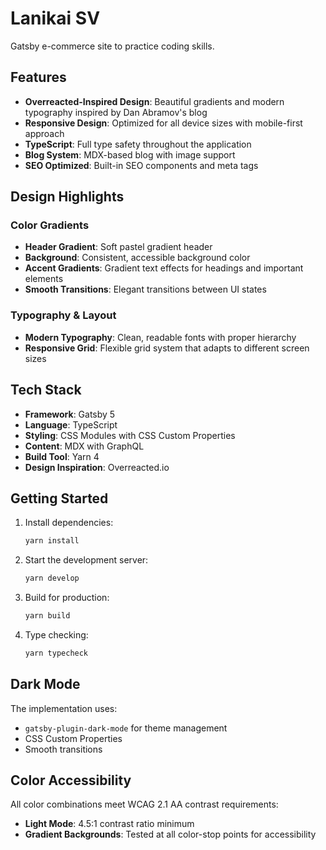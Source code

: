 # Lanikai SV

Gatsby e-commerce site to practice coding skills.

## Features

- **Overreacted-Inspired Design**: Beautiful gradients and modern typography inspired by Dan Abramov's blog
- **Responsive Design**: Optimized for all device sizes with mobile-first approach
- **TypeScript**: Full type safety throughout the application
- **Blog System**: MDX-based blog with image support
- **SEO Optimized**: Built-in SEO components and meta tags

## Design Highlights

### Color Gradients
- **Header Gradient**: Soft pastel gradient header
- **Background**: Consistent, accessible background color
- **Accent Gradients**: Gradient text effects for headings and important elements
- **Smooth Transitions**: Elegant transitions between UI states

### Typography & Layout
- **Modern Typography**: Clean, readable fonts with proper hierarchy
- **Responsive Grid**: Flexible grid system that adapts to different screen sizes

## Tech Stack

- **Framework**: Gatsby 5
- **Language**: TypeScript
- **Styling**: CSS Modules with CSS Custom Properties
- **Content**: MDX with GraphQL
- **Build Tool**: Yarn 4
- **Design Inspiration**: Overreacted.io

## Getting Started

1. Install dependencies:
   ```bash
   yarn install
   ```

2. Start the development server:
   ```bash
   yarn develop
   ```

3. Build for production:
   ```bash
   yarn build
   ```

4. Type checking:
   ```bash
   yarn typecheck
   ```

## Dark Mode

The implementation uses:

- `gatsby-plugin-dark-mode` for theme management
- CSS Custom Properties
- Smooth transitions

## Color Accessibility

All color combinations meet WCAG 2.1 AA contrast requirements:
- **Light Mode**: 4.5:1 contrast ratio minimum
- **Gradient Backgrounds**: Tested at all color-stop points for accessibility

